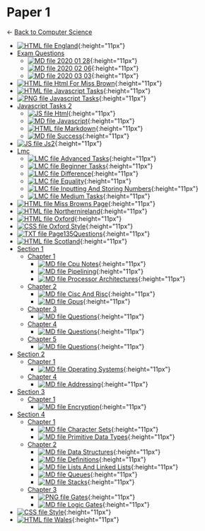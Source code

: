 # Paper 1

← [Back to Computer Science](..)

- [![HTML file](https://img.icons8.com/windows/512/4a90e2/regular-document.png) England](england.html){:height="11px"}
- [Exam Questions](exam_questions/index.html)
  - [![MD file](https://img.icons8.com/windows/512/4a90e2/regular-document.png) 2020 01 28](exam_questions/2020_01_28.html){:height="11px"}
  - [![MD file](https://img.icons8.com/windows/512/4a90e2/regular-document.png) 2020 02 06](exam_questions/2020_02_06.html){:height="11px"}
  - [![MD file](https://img.icons8.com/windows/512/4a90e2/regular-document.png) 2020 03 03](exam_questions/2020_03_03.html){:height="11px"}
- [![HTML file](https://img.icons8.com/windows/512/4a90e2/regular-document.png) Html For Miss Brown](html_for_miss_brown.html){:height="11px"}
- [![HTML file](https://img.icons8.com/windows/512/4a90e2/regular-document.png) Javascript Tasks](javascript_tasks.html){:height="11px"}
- [![PNG file](https://img.icons8.com/windows/512/4a90e2/image-document.png) Javascript Tasks](javascript_tasks.png){:height="11px"}
- [Javascript Tasks 2](javascript_tasks_2/index.html)
  - [![JS file](https://img.icons8.com/windows/512/4a90e2/js.png) Html](javascript_tasks_2/html.js){:height="11px"}
  - [![MD file](https://img.icons8.com/windows/512/4a90e2/regular-document.png) Javascript](javascript_tasks_2/javascript.html){:height="11px"}
  - [![HTML file](https://img.icons8.com/windows/512/4a90e2/regular-document.png) Markdown](javascript_tasks_2/markdown.html){:height="11px"}
  - [![MD file](https://img.icons8.com/windows/512/4a90e2/regular-document.png) Success](javascript_tasks_2/success.html){:height="11px"}
- [![JS file](https://img.icons8.com/windows/512/4a90e2/js.png) Js2](js2.js){:height="11px"}
- [Lmc](lmc/index.html)
  - [![LMC file](https://img.icons8.com/windows/512/4a90e2/important-file.png) Advanced Tasks](lmc/advanced_tasks.lmc){:height="11px"}
  - [![LMC file](https://img.icons8.com/windows/512/4a90e2/important-file.png) Beginner Tasks](lmc/beginner_tasks.lmc){:height="11px"}
  - [![LMC file](https://img.icons8.com/windows/512/4a90e2/important-file.png) Difference](lmc/difference.lmc){:height="11px"}
  - [![LMC file](https://img.icons8.com/windows/512/4a90e2/important-file.png) Equality](lmc/equality.lmc){:height="11px"}
  - [![LMC file](https://img.icons8.com/windows/512/4a90e2/important-file.png) Inputting And Storing Numbers](lmc/inputting_and_storing_numbers.lmc){:height="11px"}
  - [![LMC file](https://img.icons8.com/windows/512/4a90e2/important-file.png) Medium Tasks](lmc/medium_tasks.lmc){:height="11px"}
- [![HTML file](https://img.icons8.com/windows/512/4a90e2/regular-document.png) Miss Browns Page](miss_browns_page.html){:height="11px"}
- [![HTML file](https://img.icons8.com/windows/512/4a90e2/regular-document.png) Northernireland](northernIreland.html){:height="11px"}
- [![HTML file](https://img.icons8.com/windows/512/4a90e2/regular-document.png) Oxford](oxford.html){:height="11px"}
- [![CSS file](https://img.icons8.com/windows/512/4a90e2/css.png) Oxford Style](oxford_style.css){:height="11px"}
- [![TXT file](https://img.icons8.com/windows/512/4a90e2/document.png) Page135Questions](page135questions.txt){:height="11px"}
- [![HTML file](https://img.icons8.com/windows/512/4a90e2/regular-document.png) Scotland](scotland.html){:height="11px"}
- [Section 1](section_1/index.html)
  - [Chapter 1](section_1/chapter_1/index.html)
    - [![MD file](https://img.icons8.com/windows/512/4a90e2/regular-document.png) Cpu Notes](section_1/chapter_1/cpu_notes.html){:height="11px"}
    - [![MD file](https://img.icons8.com/windows/512/4a90e2/regular-document.png) Pipelining](section_1/chapter_1/pipelining.html){:height="11px"}
    - [![MD file](https://img.icons8.com/windows/512/4a90e2/regular-document.png) Processor Architectures](section_1/chapter_1/processor_architectures.html){:height="11px"}
  - [Chapter 2](section_1/chapter_2/index.html)
    - [![MD file](https://img.icons8.com/windows/512/4a90e2/regular-document.png) Cisc And Risc](section_1/chapter_2/cisc_and_risc.html){:height="11px"}
    - [![MD file](https://img.icons8.com/windows/512/4a90e2/regular-document.png) Gpus](section_1/chapter_2/gpus.html){:height="11px"}
  - [Chapter 3](section_1/chapter_3/index.html)
    - [![MD file](https://img.icons8.com/windows/512/4a90e2/regular-document.png) Questions](section_1/chapter_3/questions.html){:height="11px"}
  - [Chapter 4](section_1/chapter_4/index.html)
    - [![MD file](https://img.icons8.com/windows/512/4a90e2/regular-document.png) Questions](section_1/chapter_4/questions.html){:height="11px"}
  - [Chapter 5](section_1/chapter_5/index.html)
    - [![MD file](https://img.icons8.com/windows/512/4a90e2/regular-document.png) Questions](section_1/chapter_5/questions.html){:height="11px"}
- [Section 2](section_2/index.html)
  - [Chapter 1](section_2/chapter_1/index.html)
    - [![MD file](https://img.icons8.com/windows/512/4a90e2/regular-document.png) Operating Systems](section_2/chapter_1/operating_systems.html){:height="11px"}
  - [Chapter 4](section_2/chapter_4/index.html)
    - [![MD file](https://img.icons8.com/windows/512/4a90e2/regular-document.png) Addressing](section_2/chapter_4/addressing.html){:height="11px"}
- [Section 3](section_3/index.html)
  - [Chapter 1](section_3/chapter_1/index.html)
    - [![MD file](https://img.icons8.com/windows/512/4a90e2/regular-document.png) Encryption](section_3/chapter_1/encryption.html){:height="11px"}
- [Section 4](section_4/index.html)
  - [Chapter 1](section_4/chapter_1/index.html)
    - [![MD file](https://img.icons8.com/windows/512/4a90e2/regular-document.png) Character Sets](section_4/chapter_1/character_sets.html){:height="11px"}
    - [![MD file](https://img.icons8.com/windows/512/4a90e2/regular-document.png) Primitive Data Types](section_4/chapter_1/primitive_data_types.html){:height="11px"}
  - [Chapter 2](section_4/chapter_2/index.html)
    - [![MD file](https://img.icons8.com/windows/512/4a90e2/regular-document.png) Data Structures](section_4/chapter_2/data_structures.html){:height="11px"}
    - [![MD file](https://img.icons8.com/windows/512/4a90e2/regular-document.png) Definitions](section_4/chapter_2/definitions.html){:height="11px"}
    - [![MD file](https://img.icons8.com/windows/512/4a90e2/regular-document.png) Lists And Linked Lists](section_4/chapter_2/lists_and_linked_lists.html){:height="11px"}
    - [![MD file](https://img.icons8.com/windows/512/4a90e2/regular-document.png) Queues](section_4/chapter_2/queues.html){:height="11px"}
    - [![MD file](https://img.icons8.com/windows/512/4a90e2/regular-document.png) Stacks](section_4/chapter_2/stacks.html){:height="11px"}
  - [Chapter 3](section_4/chapter_3/index.html)
    - [![PNG file](https://img.icons8.com/windows/512/4a90e2/image-document.png) Gates](section_4/chapter_3/gates.png){:height="11px"}
    - [![MD file](https://img.icons8.com/windows/512/4a90e2/regular-document.png) Logic Gates](section_4/chapter_3/logic_gates.html){:height="11px"}
- [![CSS file](https://img.icons8.com/windows/512/4a90e2/css.png) Style](style.css){:height="11px"}
- [![HTML file](https://img.icons8.com/windows/512/4a90e2/regular-document.png) Wales](wales.html){:height="11px"}
